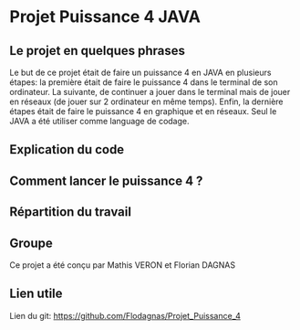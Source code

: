 # Projet Puissance 4 JAVA

## Le projet en quelques phrases

Le but de ce projet était de faire un puissance 4 en JAVA en plusieurs étapes:
la première était de faire le puissance 4 dans le terminal de son ordinateur.
La suivante, de continuer a jouer dans le terminal mais de jouer en réseaux (de jouer sur 2 ordinateur en même temps).
Enfin, la dernière étapes était de faire le puissance 4 en graphique et en réseaux.
Seul le JAVA a été utiliser comme language de codage.
## Explication du code

## Comment lancer le puissance 4 ?

## Répartition du travail

## Groupe

Ce projet a été conçu par Mathis VERON et Florian DAGNAS

## Lien utile

Lien du git: https://github.com/Flodagnas/Projet_Puissance_4